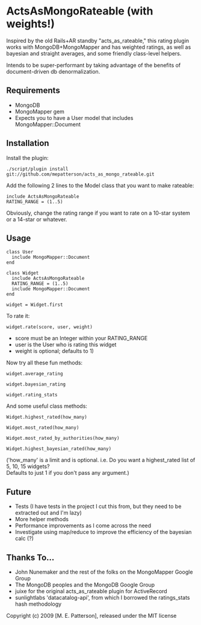 ActsAsMongoRateable (with weights!)
===================================

Inspired by the old Rails+AR standby "acts_as_rateable," this rating plugin works with MongoDB+MongoMapper
and has weighted ratings, as well as bayesian and straight averages, and some friendly class-level helpers.

Intends to be super-performant by taking advantage of the benefits of document-driven db denormalization.

Requirements
------------

- MongoDB
- MongoMapper gem
- Expects you to have a User model that includes MongoMapper::Document

Installation
------------

Install the plugin:
        
    ./script/plugin install git://github.com/mepatterson/acts_as_mongo_rateable.git

Add the following 2 lines to the Model class that you want to make rateable:

    include ActsAsMongoRateable
    RATING_RANGE = (1..5)

Obviously, change the rating range if you want to rate on a 10-star system or a 14-star or whatever.

Usage
-----

    class User
      include MongoMapper::Document
    end

    class Widget
      include ActsAsMongoRateable
      RATING_RANGE = (1..5)
      include MongoMapper::Document
    end

    widget = Widget.first

To rate it:

    widget.rate(score, user, weight)

- score must be an Integer within your RATING_RANGE
- user is the User who is rating this widget
- weight is optional; defaults to 1)

Now try all these fun methods:

    widget.average_rating

    widget.bayesian_rating

    widget.rating_stats

And some useful class methods:

    Widget.highest_rated(how_many)

    Widget.most_rated(how_many)

    Widget.most_rated_by_authorities(how_many)

    Widget.highest_bayesian_rated(how_many)

('how_many' is a limit and is optional.  i.e. Do you want a highest_rated list of 5, 10, 15 widgets?  
Defaults to just 1 if you don't pass any argument.)

Future
------
- Tests (I have tests in the project I cut this from, but they need to be extracted out and I'm lazy)
- More helper methods
- Performance improvements as I come across the need
- Investigate using map/reduce to improve the efficiency of the bayesian calc (?)

Thanks To...
------------
- John Nunemaker and the rest of the folks on the MongoMapper Google Group
- The MongoDB peoples and the MongoDB Google Group
- juixe for the original acts_as_rateable plugin for ActiveRecord
- sunlightlabs 'datacatalog-api', from which I borrowed the ratings_stats hash methodology

Copyright (c) 2009 [M. E. Patterson], released under the MIT license

